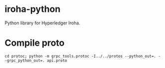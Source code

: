 # iroha-python
Python library for Hyperledger Iroha.

# Compile proto
```
cd protoc; python -m grpc_tools.protoc -I../../protos --python_out=. --grpc_python_out=. api.proto
```

